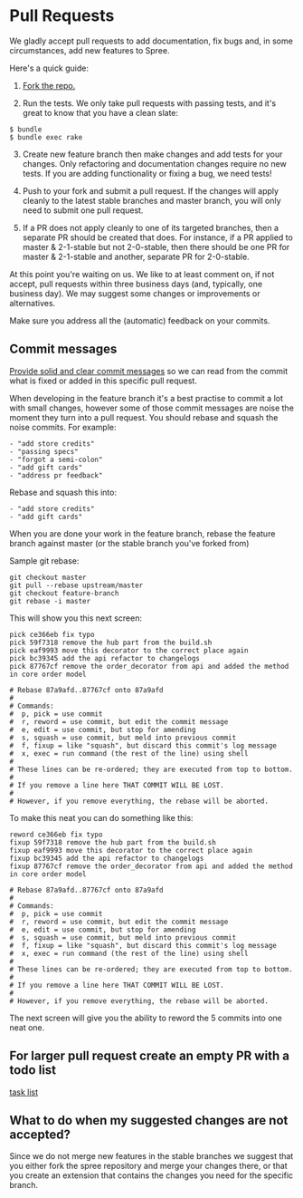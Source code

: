 # Pull Requests

We gladly accept pull requests to add documentation, fix bugs and, in some circumstances,
add new features to Spree.

Here's a quick guide:

1. [Fork the repo.](https://help.github.com/articles/fork-a-repo/)

2. Run the tests. We only take pull requests with passing tests, and it's great
to know that you have a clean slate:

```shell
$ bundle
$ bundle exec rake
```

3. Create new feature branch then make changes and add tests for your changes. Only
refactoring and documentation changes require no new tests. If you are adding
functionality or fixing a bug, we need tests!

4. Push to your fork and submit a pull request. If the changes will apply cleanly
to the latest stable branches and master branch, you will only need to submit one
pull request.

5. If a PR does not apply cleanly to one of its targeted branches, then a separate
PR should be created that does. For instance, if a PR applied to master & 2-1-stable but not 2-0-stable, then there should be one PR for master & 2-1-stable and another, separate PR for 2-0-stable.

At this point you're waiting on us. We like to at least comment on, if not
accept, pull requests within three business days (and, typically, one business day).
We may suggest some changes or improvements or alternatives.

Make sure you address all the (automatic) feedback on your commits.

## Commit messages

[Provide solid and clear commit messages](http://tbaggery.com/2008/04/19/a-note-about-git-commit-messages.html) so we can read from the commit what is fixed or added in this specific pull request.

When developing in the feature branch it's a best practise to commit a lot with small changes, however some of those commit messages are noise the moment they turn into a pull request. You should rebase and squash the noise commits. For example:

```
- "add store credits"
- "passing specs"
- "forgot a semi-colon"
- "add gift cards"
- "address pr feedback"
```

Rebase and squash this into:

```
- "add store credits"
- "add gift cards"
```

When you are done your work in the feature branch, rebase the feature branch against master (or the stable branch you've forked from)

Sample git rebase:

```shell
git checkout master
git pull --rebase upstream/master
git checkout feature-branch
git rebase -i master
```

This will show you this next screen:

```
pick ce366eb fix typo
pick 59f7318 remove the hub part from the build.sh
pick eaf9993 move this decorator to the correct place again
pick bc39345 add the api refactor to changelogs
pick 87767cf remove the order_decorator from api and added the method in core order model

# Rebase 87a9afd..87767cf onto 87a9afd
#
# Commands:
#  p, pick = use commit
#  r, reword = use commit, but edit the commit message
#  e, edit = use commit, but stop for amending
#  s, squash = use commit, but meld into previous commit
#  f, fixup = like "squash", but discard this commit's log message
#  x, exec = run command (the rest of the line) using shell
#
# These lines can be re-ordered; they are executed from top to bottom.
#
# If you remove a line here THAT COMMIT WILL BE LOST.
#
# However, if you remove everything, the rebase will be aborted.
```

To make this neat you can do something like this:

```
reword ce366eb fix typo
fixup 59f7318 remove the hub part from the build.sh
fixup eaf9993 move this decorator to the correct place again
fixup bc39345 add the api refactor to changelogs
fixup 87767cf remove the order_decorator from api and added the method in core order model

# Rebase 87a9afd..87767cf onto 87a9afd
#
# Commands:
#  p, pick = use commit
#  r, reword = use commit, but edit the commit message
#  e, edit = use commit, but stop for amending
#  s, squash = use commit, but meld into previous commit
#  f, fixup = like "squash", but discard this commit's log message
#  x, exec = run command (the rest of the line) using shell
#
# These lines can be re-ordered; they are executed from top to bottom.
#
# If you remove a line here THAT COMMIT WILL BE LOST.
#
# However, if you remove everything, the rebase will be aborted.
```

The next screen will give you the ability to reword the 5 commits into one neat one.


## For larger pull request create an empty PR with a todo list

[task list](https://help.github.com/articles/writing-on-github/#task-lists)


## What to do when my suggested changes are not accepted?

Since we do not merge new features in the stable branches we suggest that you either
fork the spree repository and merge your changes there, or that you create an extension
that contains the changes you need for the specific branch.
